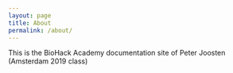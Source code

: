 ```yaml
---
layout: page
title: About
permalink: /about/
---
```


This is the BioHack Academy documentation site of Peter Joosten (Amsterdam 2019 class)
